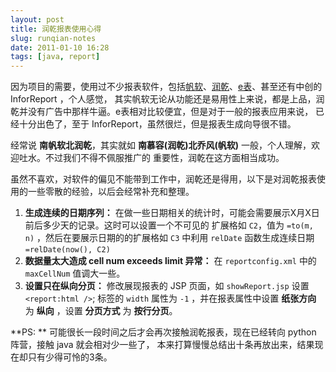 ```yaml
---
layout: post
title: 润乾报表使用心得
slug: runqian-notes
date: 2011-01-10 16:28
tags: [java, report]
---
```


因为项目的需要，使用过不少报表软件，包括[帆软][fr]、[润乾][rq]、[e表][fc]、甚至还有中创的 InforReport ，个人感觉，
其实帆软无论从功能还是易用性上来说，都是上品，润乾并没有广告中那样牛逼。e表相对比较便宜，但是对于一般的报表应用来说，
已经十分出色了，至于 InforReport，虽然很烂，但是报表生成向导很不错。

经常说 **南帆软北润乾**，其实就如 **南慕容(润乾)北乔风(帆软)** 一般，个人理解，欢迎吐水。不过我们不得不佩服推广的
重要性，润乾在这方面相当成功。

虽然不喜欢，对软件的偏见不能带到工作中，润乾还是得用，以下是对润乾报表使用的一些零散的经验，以后会经常补充和整理。

 1. **生成连续的日期序列：** 在做一些日期相关的统计时，可能会需要展示X月X日前后多少天的记录。这时可以设置一个不可见的
    扩展格如 `C2`，值为 `=to(m, n)` ，然后在要展示日期的的扩展格如 `C3` 中利用 `relDate` 函数生成连续日期 
    `=relDate(now(), C2)`
 2. **数据量太大造成 cell num exceeds limit 异常：** 在 `reportconfig.xml` 中的 `maxCellNum` 值调大一些。
 3. **设置只在纵向分页：** 修改展现报表的 JSP 页面，如 `showReport.jsp` 设置 `<report:html />`; 标签的 `width` 属性为
    `-1` ，并在报表属性中设置 **纸张方向** 为 **纵向** ，设置 **分页方式** 为 **按行分页**。

**PS: ** 可能很长一段时间之后才会再次接触润乾报表，现在已经转向 python 阵营，接触 java 就会相对少一些了，
本来打算慢慢总结出十条再放出来，结果现在却只有少得可怜的3条。

[fr]: http://www.finereport.com/
[rq]: http://www.runqian.com.cn/
[fc]: http://www.fcsoft.com.cn/
